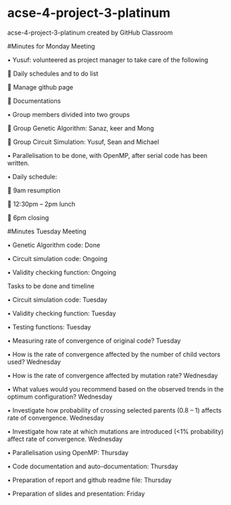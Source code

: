 # acse-4-project-3-platinum
acse-4-project-3-platinum created by GitHub Classroom

#Minutes for Monday Meeting


•	Yusuf: volunteered as project manager to take care of the following

	Daily schedules and to do list

	Manage github page

	Documentations


•	Group members divided into two groups 

	Group Genetic Algorithm: Sanaz, keer and Mong

	Group Circuit Simulation: Yusuf, Sean and Michael


•	Parallelisation to be done, with OpenMP, after serial code has been written.


•	Daily schedule:

	9am resumption

	12:30pm – 2pm lunch

	6pm closing

#Minutes Tuesday Meeting


•	Genetic Algorithm code: Done

•	Circuit simulation code: Ongoing

•	Validity checking function: Ongoing



Tasks to be done and timeline

•	Circuit simulation code: Tuesday 

•	Validity checking function: Tuesday

•	Testing functions: Tuesday

•	Measuring rate of convergence of original code? Tuesday

•	How is the rate of convergence affected by the number of child vectors used? Wednesday

•	How is the rate of convergence affected by mutation rate? Wednesday

•	What values would you recommend based on the observed trends in the optimum configuration? Wednesday

•	Investigate how probability of crossing selected parents (0.8 – 1) affects rate of convergence. Wednesday

•	Investigate how rate at which mutations are introduced (<1% probability) affect rate of convergence. Wednesday

•	Parallelisation using OpenMP: Thursday

•	Code documentation and auto-documentation: Thursday

•	Preparation of report and github readme file: Thursday

•	Preparation of slides and presentation: Friday


